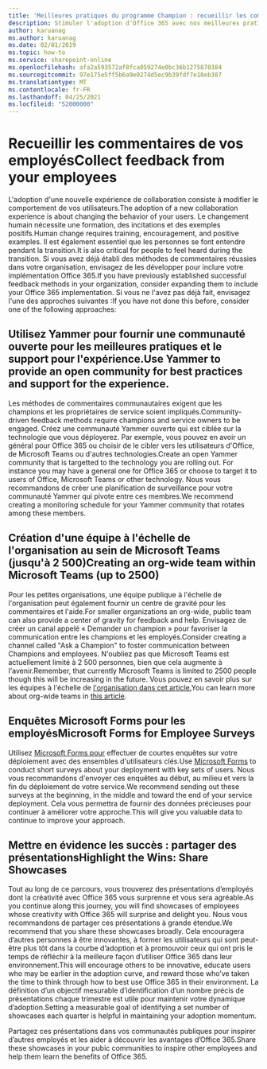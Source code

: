 ```yaml
---
title: 'Meilleures pratiques du programme Champion : recueillir les commentaires'
description: Stimuler l'adoption d'Office 365 avec nos meilleures pratiques du programme Champion
author: karuanag
ms.author: karuanag
ms.date: 02/01/2019
ms.topic: how-to
ms.service: sharepoint-online
ms.openlocfilehash: afa2a593572af8fca059274e0bc36b1275870384
ms.sourcegitcommit: 97e175e5ff5b6a9e0274d5ec9b39fdf7e18eb387
ms.translationtype: MT
ms.contentlocale: fr-FR
ms.lasthandoff: 04/25/2021
ms.locfileid: "52000000"
---
```

# <a name="collect-feedback-from-your-employees"></a><span data-ttu-id="924ea-103">Recueillir les commentaires de vos employés</span><span class="sxs-lookup"><span data-stu-id="924ea-103">Collect feedback from your employees</span></span>

<span data-ttu-id="924ea-104">L'adoption d'une nouvelle expérience de collaboration consiste à modifier le comportement de vos utilisateurs.</span><span class="sxs-lookup"><span data-stu-id="924ea-104">The adoption of a new collaboration experience is about changing the behavior of your users.</span></span> <span data-ttu-id="924ea-105">Le changement humain nécessite une formation, des incitations et des exemples positifs.</span><span class="sxs-lookup"><span data-stu-id="924ea-105">Human change requires training, encouragement, and positive examples.</span></span> <span data-ttu-id="924ea-106">Il est également essentiel que les personnes se font entendre pendant la transition.</span><span class="sxs-lookup"><span data-stu-id="924ea-106">It is also critical for people to feel heard during the transition.</span></span> <span data-ttu-id="924ea-107">Si vous avez déjà établi des méthodes de commentaires réussies dans votre organisation, envisagez de les développer pour inclure votre implémentation Office 365.</span><span class="sxs-lookup"><span data-stu-id="924ea-107">If you have previously established successful feedback methods in your organization, consider expanding them to include your Office 365 implementation.</span></span> <span data-ttu-id="924ea-108">Si vous ne l'avez pas déjà fait, envisagez l'une des approches suivantes :</span><span class="sxs-lookup"><span data-stu-id="924ea-108">If you have not done this before, consider one of the following approaches:</span></span>

## <a name="use-yammer-to-provide-an-open-community-for-best-practices-and-support-for-the-experience"></a><span data-ttu-id="924ea-109">Utilisez Yammer pour fournir une communauté ouverte pour les meilleures pratiques et le support pour l'expérience.</span><span class="sxs-lookup"><span data-stu-id="924ea-109">Use Yammer to provide an open community for best practices and support for the experience.</span></span>
<span data-ttu-id="924ea-110">Les méthodes de commentaires communautaires exigent que les champions et les propriétaires de service soient impliqués.</span><span class="sxs-lookup"><span data-stu-id="924ea-110">Community-driven feedback methods require champions and service owners to be engaged.</span></span> <span data-ttu-id="924ea-111">Créez une communauté Yammer ouverte qui est ciblée sur la technologie que vous déployerez.  Par exemple, vous pouvez en avoir un général pour Office 365 ou choisir de le cibler vers les utilisateurs d'Office, de Microsoft Teams ou d'autres technologies.</span><span class="sxs-lookup"><span data-stu-id="924ea-111">Create an open Yammer community that is targetted to the technology you are rolling out.  For instance you may have a general one for Office 365 or choose to target it to users of Office, Microsoft Teams or other technology.</span></span>  <span data-ttu-id="924ea-112">Nous vous recommandons de créer une planification de surveillance pour votre communauté Yammer qui pivote entre ces membres.</span><span class="sxs-lookup"><span data-stu-id="924ea-112">We recommend creating a monitoring schedule for your Yammer community that rotates among these members.</span></span> 

## <a name="creating-an-org-wide-team-within-microsoft-teams-up-to-2500"></a><span data-ttu-id="924ea-113">Création d'une équipe à l'échelle de l'organisation au sein de Microsoft Teams (jusqu'à 2 500)</span><span class="sxs-lookup"><span data-stu-id="924ea-113">Creating an org-wide team within Microsoft Teams (up to 2500)</span></span>
<span data-ttu-id="924ea-114">Pour les petites organisations, une équipe publique à l'échelle de l'organisation peut également fournir un centre de gravité pour les commentaires et l'aide.</span><span class="sxs-lookup"><span data-stu-id="924ea-114">For smaller organizations an org-wide, public team can also provide a center of gravity for feedback and help.</span></span>  <span data-ttu-id="924ea-115">Envisagez de créer un canal appelé « Demander un champion » pour favoriser la communication entre les champions et les employés.</span><span class="sxs-lookup"><span data-stu-id="924ea-115">Consider creating a channel called "Ask a Champion" to foster communication between Champions and employees.</span></span>  <span data-ttu-id="924ea-116">N'oubliez pas que Microsoft Teams est actuellement limité à 2 500 personnes, bien que cela augmente à l'avenir.</span><span class="sxs-lookup"><span data-stu-id="924ea-116">Remember, that currently Microsoft Teams is limited to 2500 people though this will be increasing in the future.</span></span> <span data-ttu-id="924ea-117">Vous pouvez en savoir plus sur les équipes à l'échelle de [l'organisation dans cet article.](/microsoftteams/create-an-org-wide-team)</span><span class="sxs-lookup"><span data-stu-id="924ea-117">You can learn more about org-wide teams in [this article](/microsoftteams/create-an-org-wide-team).</span></span> 

## <a name="microsoft-forms-for-employee-surveys"></a><span data-ttu-id="924ea-118">Enquêtes Microsoft Forms pour les employés</span><span class="sxs-lookup"><span data-stu-id="924ea-118">Microsoft Forms for Employee Surveys</span></span>

<span data-ttu-id="924ea-119">Utilisez [Microsoft Forms pour](https://support.office.com/forms) effectuer de courtes enquêtes sur votre déploiement avec des ensembles d'utilisateurs clés.</span><span class="sxs-lookup"><span data-stu-id="924ea-119">Use [Microsoft Forms](https://support.office.com/forms) to conduct short surveys about your deployment with key sets of users.</span></span>  <span data-ttu-id="924ea-120">Nous vous recommandons d'envoyer ces enquêtes au début, au milieu et vers la fin du déploiement de votre service.</span><span class="sxs-lookup"><span data-stu-id="924ea-120">We recommend sending out these surveys at the beginning, in the middle and toward the end of your service deployment.</span></span>  <span data-ttu-id="924ea-121">Cela vous permettra de fournir des données précieuses pour continuer à améliorer votre approche.</span><span class="sxs-lookup"><span data-stu-id="924ea-121">This will give you valuable data to continue to improve your approach.</span></span>  

## <a name="highlight-the-wins-share-showcases"></a><span data-ttu-id="924ea-122">Mettre en évidence les succès : partager des présentations</span><span class="sxs-lookup"><span data-stu-id="924ea-122">Highlight the Wins: Share Showcases</span></span>
<span data-ttu-id="924ea-123">Tout au long de ce parcours, vous trouverez des présentations d’employés dont la créativité avec Office 365 vous surprenne et vous sera agréable.</span><span class="sxs-lookup"><span data-stu-id="924ea-123">As you continue along this journey, you will find showcases of employees whose creativity with Office 365 will surprise and delight you.</span></span> <span data-ttu-id="924ea-124">Nous vous recommandons de partager ces présentations à grande étendue.</span><span class="sxs-lookup"><span data-stu-id="924ea-124">We recommend that you share these showcases broadly.</span></span> <span data-ttu-id="924ea-125">Cela encouragera d’autres personnes à être innovantes, à former les utilisateurs qui sont peut-être plus tôt dans la courbe d’adoption et à promouvoir ceux qui ont pris le temps de réfléchir à la meilleure façon d’utiliser Office 365 dans leur environnement.</span><span class="sxs-lookup"><span data-stu-id="924ea-125">This will encourage others to be innovative, educate users who may be earlier in the adoption curve, and reward those who’ve taken the time to think through how to best use Office 365 in their environment.</span></span> <span data-ttu-id="924ea-126">La définition d’un objectif mesurable d’identification d’un nombre précis de présentations chaque trimestre est utile pour maintenir votre dynamique d’adoption.</span><span class="sxs-lookup"><span data-stu-id="924ea-126">Setting a measurable goal of identifying a set number of showcases each quarter is helpful in maintaining your adoption momentum.</span></span>

<span data-ttu-id="924ea-127">Partagez ces présentations dans vos communautés publiques pour inspirer d’autres employés et les aider à découvrir les avantages d’Office 365.</span><span class="sxs-lookup"><span data-stu-id="924ea-127">Share these showcases in your pubic communities to inspire other employees and help them learn the benefits of Office 365.</span></span>